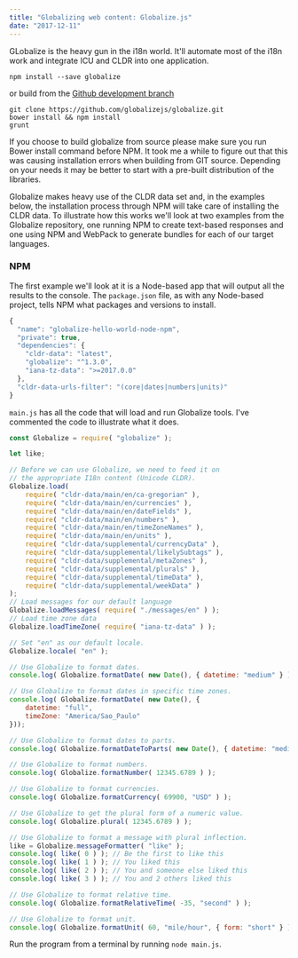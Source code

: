 ```yaml
---
title: "Globalizing web content: Globalize.js"
date: "2017-12-11"
---
```


GLobalize is the heavy gun in the i18n world. It'll automate most of the i18n work and integrate ICU and CLDR into one application.

```
npm install --save globalize 
```

or build from the [Github development branch](https://github.com/globalizejs/)

```
git clone https://github.com/globalizejs/globalize.git
bower install && npm install
grunt
```

If you choose to build globalize from source please make sure you run Bower install command before NPM. It took me a while to figure out that this was causing installation errors when building from GIT source. Depending on your needs it may be better to start with a pre-built distribution of the libraries.

Globalize makes heavy use of the CLDR data set and, in the examples below, the installation process through NPM will take care of installing the CLDR data. To illustrate how this works we'll look at two examples from the Globalize repository, one running NPM to create text-based responses and one using NPM and WebPack to generate bundles for each of our target languages.

### NPM

The first example we'll look at it is a Node-based app that will output all the results to the console. The `package.json` file, as with any Node-based project, tells NPM what packages and versions to install.

```javascript
{
  "name": "globalize-hello-world-node-npm",
  "private": true,
  "dependencies": {
    "cldr-data": "latest",
    "globalize": "^1.3.0",
    "iana-tz-data": ">=2017.0.0"
  },
  "cldr-data-urls-filter": "(core|dates|numbers|units)"
}
```

`main.js` has all the code that will load and run Globalize tools. I've commented the code to illustrate what it does.

```javascript
const Globalize = require( "globalize" );

let like;

// Before we can use Globalize, we need to feed it on
// the appropriate I18n content (Unicode CLDR).
Globalize.load(
    require( "cldr-data/main/en/ca-gregorian" ),
    require( "cldr-data/main/en/currencies" ),
    require( "cldr-data/main/en/dateFields" ),
    require( "cldr-data/main/en/numbers" ),
    require( "cldr-data/main/en/timeZoneNames" ),
    require( "cldr-data/main/en/units" ),
    require( "cldr-data/supplemental/currencyData" ),
    require( "cldr-data/supplemental/likelySubtags" ),
    require( "cldr-data/supplemental/metaZones" ),
    require( "cldr-data/supplemental/plurals" ),
    require( "cldr-data/supplemental/timeData" ),
    require( "cldr-data/supplemental/weekData" )
);
// Load messages for our default language
Globalize.loadMessages( require( "./messages/en" ) );
// Load time zone data
Globalize.loadTimeZone( require( "iana-tz-data" ) );

// Set "en" as our default locale.
Globalize.locale( "en" );

// Use Globalize to format dates.
console.log( Globalize.formatDate( new Date(), { datetime: "medium" } ) );

// Use Globalize to format dates in specific time zones.
console.log( Globalize.formatDate( new Date(), {
    datetime: "full",
    timeZone: "America/Sao_Paulo"
}));

// Use Globalize to format dates to parts.
console.log( Globalize.formatDateToParts( new Date(), { datetime: "medium" } ) );

// Use Globalize to format numbers.
console.log( Globalize.formatNumber( 12345.6789 ) );

// Use Globalize to format currencies.
console.log( Globalize.formatCurrency( 69900, "USD" ) );

// Use Globalize to get the plural form of a numeric value.
console.log( Globalize.plural( 12345.6789 ) );

// Use Globalize to format a message with plural inflection.
like = Globalize.messageFormatter( "like" );
console.log( like( 0 ) ); // Be the first to like this
console.log( like( 1 ) ); // You liked this
console.log( like( 2 ) ); // You and someone else liked this
console.log( like( 3 ) ); // You and 2 others liked this

// Use Globalize to format relative time.
console.log( Globalize.formatRelativeTime( -35, "second" ) );

// Use Globalize to format unit.
console.log( Globalize.formatUnit( 60, "mile/hour", { form: "short" } ) );
```

Run the program from a terminal by running `node main.js`.
